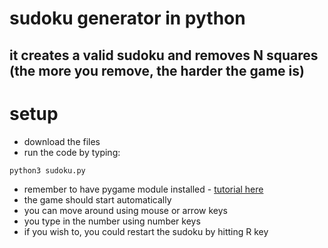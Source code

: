 # sudoku generator in python
## it creates a valid sudoku and removes N squares (the more you remove, the harder the game is)

# setup
- download the files
- run the code by typing: 
```python
python3 sudoku.py
```
- remember to have pygame module installed - [tutorial here](https://www.pygame.org/wiki/GettingStarted)
- the game should start automatically
- you can move around using mouse or arrow keys
- you type in the number using number keys
- if you wish to, you could restart the sudoku by hitting R key
